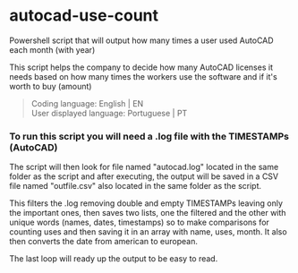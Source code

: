 # autocad-use-count
Powershell script that will output how many times a user used AutoCAD each month (with year)  

This script helps the company to decide how many AutoCAD licenses it needs based on how many times the workers use the software and if it's worth to buy (amount)

> Coding language: English | EN  
> User displayed language: Portuguese | PT

### To run this script you will need a .log file with the TIMESTAMPs (AutoCAD)
The script will then look for file named "autocad.log" located in the same folder as the script and after executing, the output will be saved in a CSV file named "outfile.csv" also located in the same folder as the script.

This filters the .log removing double and empty TIMESTAMPs leaving only the important ones, then saves two lists, one the filtered and the other with unique words (names, dates, timestamps) so to make comparisons for counting uses and then saving it in an array with name, uses, month. It also then converts the date from american to european.  

The last loop will ready up the output to be easy to read.
